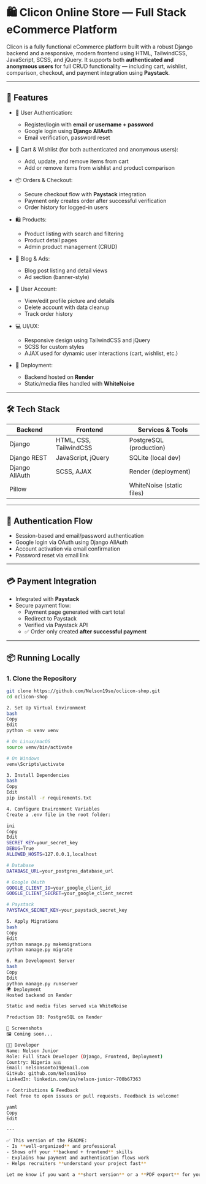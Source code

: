 # 🛍️ Clicon Online Store — Full Stack eCommerce Platform

Clicon is a fully functional eCommerce platform built with a robust Django backend and a responsive, modern frontend using HTML, TailwindCSS, JavaScript, SCSS, and jQuery. It supports both **authenticated and anonymous users** for full CRUD functionality — including cart, wishlist, comparison, checkout, and payment integration using **Paystack**.

---

## 🚀 Features

- 🔐 User Authentication:

  - Register/login with **email or username + password**
  - Google login using **Django AllAuth**
  - Email verification, password reset

- 🛒 Cart & Wishlist (for both authenticated and anonymous users):

  - Add, update, and remove items from cart
  - Add or remove items from wishlist and product comparison

- 📦 Orders & Checkout:

  - Secure checkout flow with **Paystack** integration
  - Payment only creates order after successful verification
  - Order history for logged-in users

- 🛍️ Products:

  - Product listing with search and filtering
  - Product detail pages
  - Admin product management (CRUD)

- 📝 Blog & Ads:

  - Blog post listing and detail views
  - Ad section (banner-style)

- 👤 User Account:

  - View/edit profile picture and details
  - Delete account with data cleanup
  - Track order history

- 💻 UI/UX:

  - Responsive design using TailwindCSS and jQuery
  - SCSS for custom styles
  - AJAX used for dynamic user interactions (cart, wishlist, etc.)

- 🚀 Deployment:
  - Backend hosted on **Render**
  - Static/media files handled with **WhiteNoise**

---

## 🛠️ Tech Stack

| Backend        | Frontend               | Services & Tools          |
| -------------- | ---------------------- | ------------------------- |
| Django         | HTML, CSS, TailwindCSS | PostgreSQL (production)   |
| Django REST    | JavaScript, jQuery     | SQLite (local dev)        |
| Django AllAuth | SCSS, AJAX             | Render (deployment)       |
| Pillow         |                        | WhiteNoise (static files) |

---

## 🔐 Authentication Flow

- Session-based and email/password authentication
- Google login via OAuth using Django AllAuth
- Account activation via email confirmation
- Password reset via email link

---

## 💳 Payment Integration

- Integrated with **Paystack**
- Secure payment flow:
  - Payment page generated with cart total
  - Redirect to Paystack
  - Verified via Paystack API
  - ✅ Order only created **after successful payment**

---

## 📦 Running Locally

### 1. Clone the Repository

```bash
git clone https://github.com/Nelson19so/oclicon-shop.git
cd oclicon-shop

2. Set Up Virtual Environment
bash
Copy
Edit
python -m venv venv

# On Linux/macOS
source venv/bin/activate

# On Windows
venv\Scripts\activate

3. Install Dependencies
bash
Copy
Edit
pip install -r requirements.txt

4. Configure Environment Variables
Create a .env file in the root folder:

ini
Copy
Edit
SECRET_KEY=your_secret_key
DEBUG=True
ALLOWED_HOSTS=127.0.0.1,localhost

# Database
DATABASE_URL=your_postgres_database_url

# Google OAuth
GOOGLE_CLIENT_ID=your_google_client_id
GOOGLE_CLIENT_SECRET=your_google_client_secret

# Paystack
PAYSTACK_SECRET_KEY=your_paystack_secret_key

5. Apply Migrations
bash
Copy
Edit
python manage.py makemigrations
python manage.py migrate

6. Run Development Server
bash
Copy
Edit
python manage.py runserver
🌍 Deployment
Hosted backend on Render

Static and media files served via WhiteNoise

Production DB: PostgreSQL on Render

📸 Screenshots
🖼️ Coming soon...

👨‍💻 Developer
Name: Nelson Junior
Role: Full Stack Developer (Django, Frontend, Deployment)
Country: Nigeria 🇳🇬
Email: nelsonsomto19@email.com
GitHub: github.com/Nelson19so
LinkedIn: linkedin.com/in/nelson-junior-700b67363

⭐ Contributions & Feedback
Feel free to open issues or pull requests. Feedback is welcome!

yaml
Copy
Edit

---

✅ This version of the README:
- Is **well-organized** and professional
- Shows off your **backend + frontend** skills
- Explains how payment and authentication flows work
- Helps recruiters **understand your project fast**

Let me know if you want a **short version** or a **PDF export** for your portfolio or CV!
```
